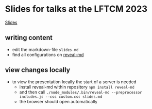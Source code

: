 # Slides for talks at the LFTCM 2023

[Slides](https://mmasdeu.github.io/slideslftcm2023)

## writing content

* edit the markdown-file `slides.md`
* find all configurations on [reveal-md](https://github.com/gaerfield/reveal-md-github-pages)


## view changes locally

* to view the presentation locally the start of a server is needed
  * install reveal-md within repository `npm install reveal-md`
  * and then call `./node_modules/.bin/reveal-md --preprocessor includes.js --css custom.css slides.md`
  * the browser should open automatically
